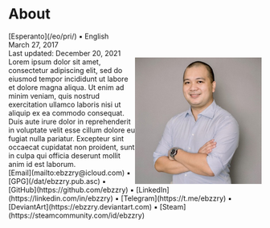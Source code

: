 About
=====

<div class="center">[Esperanto](/eo/pri/) ▪ English</div>
<div class="center">March 27, 2017</div>
<div class="center">Last updated: December 20, 2021</div>

<div>
<img align="right" width="50%" src="/images/photos/ebzzry.jpg">
Lorem ipsum dolor sit amet, consectetur adipiscing elit, sed do eiusmod tempor incididunt ut labore et dolore magna aliqua. Ut enim ad minim veniam, quis nostrud exercitation ullamco laboris nisi ut aliquip ex ea commodo consequat. Duis aute irure dolor in reprehenderit in voluptate velit esse cillum dolore eu fugiat nulla pariatur. Excepteur sint occaecat cupidatat non proident, sunt in culpa qui officia deserunt mollit anim id est laborum.
</div>
<div>
[Email](mailto:ebzzry@icloud.com) ▪ [GPG](/dat/ebzzry.pub.asc) ▪ [GitHub](https://github.com/ebzzry) ▪ [LinkedIn](https://linkedin.com/in/ebzzry) ▪ [Telegram](https://t.me/ebzzry) ▪ [DeviantArt](https://ebzzry.deviantart.com) ▪ [Steam](https://steamcommunity.com/id/ebzzry)
</div>
